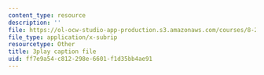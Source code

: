 ```yaml
---
content_type: resource
description: ''
file: https://ol-ocw-studio-app-production.s3.amazonaws.com/courses/8-20-introduction-to-special-relativity-january-iap-2021/ff7e9a54c812298e6601f1d35bb4ae91_0lPfTMmyzvk.srt
file_type: application/x-subrip
resourcetype: Other
title: 3play caption file
uid: ff7e9a54-c812-298e-6601-f1d35bb4ae91
---
```

